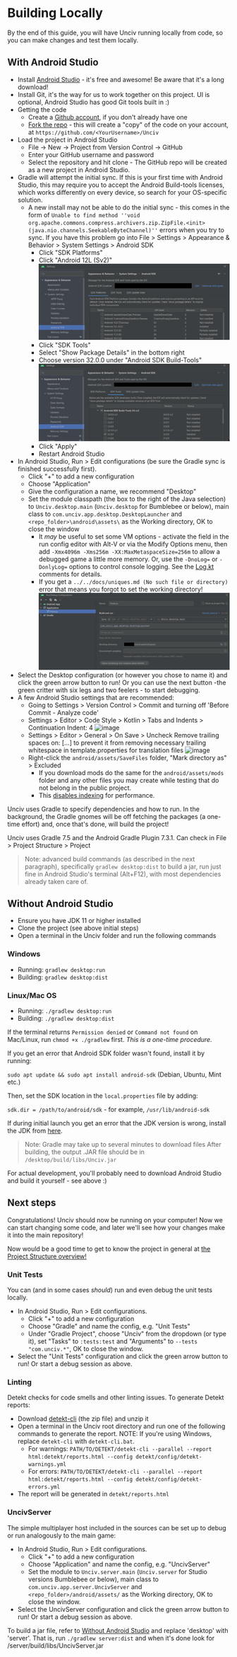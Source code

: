 # Building Locally

By the end of this guide, you will have Unciv running locally from code, so you can make changes and test them locally.

## With Android Studio

-   Install [Android Studio](https://developer.android.com/studio) - it's free and awesome! Be aware that it's a long download!
-   Install Git, it's the way for us to work together on this project. UI is optional, Android Studio has good Git tools built in :)
-   Getting the code
    -   Create a [Github account](https://github.com/join), if you don't already have one
    -   [Fork the repo](https://github.com/yairm210/Unciv/fork) - this will create a "copy" of the code on your account, at `https://github.com/<YourUsername>/Unciv`
-   Load the project in Android Studio
    - File -> New -> Project from Version Control -> GitHub
    - Enter your GitHub username and password
    - Select the repository and hit clone - The GitHub repo will be created as a new project in Android Studio.
-   Gradle will attempt the initial sync. If this is your first time with Android Studio, this may require you to accept the Android Build-tools licenses, which works differently on every device, so search for your OS-specific solution.
    -   A new install may not be able to do the initial sync - this comes in the form of `Unable to find method ''void org.apache.commons.compress.archivers.zip.ZipFile.<init>(java.nio.channels.SeekableByteChannel)''` errors when you try to sync. If you have this problem go into File > Settings > Appearance & Behavior > System Settings > Android SDK
        - Click "SDK Platforms"
        - Click "Android 12L (Sv2)"
        ![image](/docs/assets/Android_SDK_Platforms.png)
        - Click "SDK Tools"
        - Select "Show Package Details" in the bottom right
        - Choose version 32.0.0 under "Android SDK Build-Tools"
        ![image](/docs/assets/Android_SDK_Tools.png)
        - Click "Apply"
        - Restart Android Studio
-   In Android Studio, Run > Edit configurations (be sure the Gradle sync is finished successfully first).
    -   Click "+" to add a new configuration
    -   Choose "Application"
    -   Give the configuration a name, we recommend "Desktop"
    -   Set the module classpath (the box to the right of the Java selection) to `Unciv.desktop.main` (`Unciv.desktop` for Bumblebee or below), main class to `com.unciv.app.desktop.DesktopLauncher` and `<repo_folder>\android\assets\` as the Working directory, OK to close the window
        - It _may_ be useful to set some VM options - activate the field in the run config editor with Alt-V or via the Modify Options menu, then add `-Xmx4096m -Xms256m -XX:MaxMetaspaceSize=256m` to allow a debugged game a little more memory. Or, use the `-DnoLog=` or `-DonlyLog=` options to control console logging. See the [Log.kt](https://github.com/yairm210/Unciv/blob/master/core/src/com/unciv/utils/Log.kt) comments for details.
        - If you get a `../../docs/uniques.md (No such file or directory)` error that means you forgot to set the working directory!
        ![image](/docs/assets/Desktop_Build.png)
-   Select the Desktop configuration (or however you chose to name it) and click the green arrow button to run! Or you can use the next button -the green critter with six legs and two feelers - to start debugging.
-   A few Android Studio settings that are recommended:
    - Going to Settings > Version Control > Commit and turning off 'Before Commit - Analyze code'
    - Settings > Editor > Code Style > Kotlin > Tabs and Indents > Continuation Indent: 4
    ![image](https://user-images.githubusercontent.com/44038014/169315352-9ba0c4cf-307c-44d1-b3bc-2a58752c6854.png)
    - Settings > Editor > General > On Save > Uncheck Remove trailing spaces on: [...] to prevent it from removing necessary trailing whitespace in template.properties for translation files
    ![image](https://user-images.githubusercontent.com/44038014/169316243-07e36b8e-4c9e-44c4-941c-47e634c68b4c.png)
    - Right-click the `android/assets/SaveFiles` folder, "Mark directory as" > Excluded
      - If you download mods do the same for the `android/assets/mods` folder and any other files you may create while testing that do not belong in the public project.
      - This [disables indexing](https://www.jetbrains.com/help/idea/indexing.html#exclude) for performance.

Unciv uses Gradle to specify dependencies and how to run. In the background, the Gradle gnomes will be off fetching the packages (a one-time effort) and, once that's done, will build the project!

Unciv uses Gradle 7.5 and the Android Gradle Plugin 7.3.1. Can check in File > Project Structure > Project

> Note: advanced build commands (as described in the next paragraph), specifically `gradlew desktop:dist` to build a jar, run just fine in Android Studio's terminal (Alt+F12), with most dependencies already taken care of.

## Without Android Studio

- Ensure you have JDK 11 or higher installed
- Clone the project (see above initial steps)
- Open a terminal in the Unciv folder and run the following commands

### Windows

-   Running: `gradlew desktop:run`
-   Building: `gradlew desktop:dist`

### Linux/Mac OS

-   Running: `./gradlew desktop:run`
-   Building: `./gradlew desktop:dist`

If the terminal returns `Permission denied` or `Command not found` on Mac/Linux, run `chmod +x ./gradlew` first. *This is a one-time procedure.*

If you get an error that Android SDK folder wasn't found, install it by running:

`sudo apt update && sudo apt install android-sdk` (Debian, Ubuntu, Mint etc.)

Then, set the SDK location in the `local.properties` file by adding:

`sdk.dir = /path/to/android/sdk` - for example, `/usr/lib/android-sdk`

If during initial launch you get an error that the JDK version is wrong, install the JDK from [here](https://adoptium.net/temurin/releases/).

> Note: Gradle may take up to several minutes to download files
After building, the output .JAR file should be in `/desktop/build/libs/Unciv.jar`

For actual development, you'll probably need to download Android Studio and build it yourself - see above :)

## Next steps

Congratulations! Unciv should now be running on your computer! Now we can start changing some code, and later we'll see how your changes make it into the main repository!

Now would be a good time to get to know the project in general at [the Project Structure overview!](Project-structure-and-major-classes.md)

### Unit Tests

You can (and in some cases _should_) run and even debug the unit tests locally.

-   In Android Studio, Run > Edit configurations.
    -   Click "+" to add a new configuration
    -   Choose "Gradle" and name the config, e.g. "Unit Tests"
    -   Under "Gradle Project", choose "Unciv" from the dropdown (or type it), set "Tasks" to `:tests:test` and "Arguments" to `--tests "com.unciv.*"`, OK to close the window.
-   Select the "Unit Tests" configuration and click the green arrow button to run! Or start a debug session as above.

### Linting

Detekt checks for code smells and other linting issues. 
To generate Detekt reports:

- Download [detekt-cli](https://github.com/detekt/detekt/releases/latest) (the zip file) and unzip it
- Open a terminal in the Unciv root directory and run one of the following commands to generate the report. NOTE: If you're using Windows, replace `detekt-cli` with `detekt-cli.bat`.
    - For warnings: `PATH/TO/DETEKT/detekt-cli --parallel --report html:detekt/reports.html --config detekt/config/detekt-warnings.yml`
    - For errors: `PATH/TO/DETEKT/detekt-cli --parallel --report html:detekt/reports.html --config detekt/config/detekt-errors.yml`
- The report will be generated in `detekt/reports.html`

### UncivServer

The simple multiplayer host included in the sources can be set up to debug or run analogously to the main game:
-   In Android Studio, Run > Edit configurations.
    -   Click "+" to add a new configuration
    -   Choose "Application" and name the config, e.g. "UncivServer"
    -   Set the module to `Unciv.server.main` (`Unciv.server` for Studio versions Bumblebee or below), main class to `com.unciv.app.server.UncivServer` and `<repo_folder>/android/assets/` as the Working directory, OK to close the window.
-   Select the UncivServer configuration and click the green arrow button to run! Or start a debug session as above.

To build a jar file, refer to [Without Android Studio](#Without-Android-Studio) and replace 'desktop' with 'server'. That is, run `./gradlew server:dist` and when it's done look for /server/build/libs/UncivServer.jar
